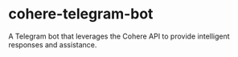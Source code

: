 # cohere-telegram-bot
A Telegram bot that leverages the Cohere API to provide intelligent responses and assistance.
